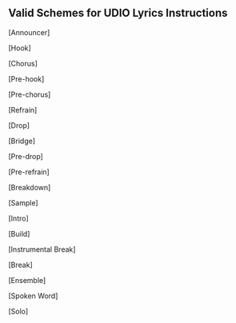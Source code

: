 
##  Valid Schemes for UDIO Lyrics Instructions
[Announcer]

[Hook]

[Chorus]

[Pre-hook]

[Pre-chorus]

[Refrain]

[Drop]

[Bridge]

[Pre-drop]

[Pre-refrain]

[Breakdown]

[Sample]

[Intro]

[Build]

[Instrumental Break]

[Break]

[Ensemble]

[Spoken Word]

[Solo]